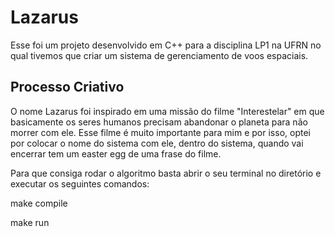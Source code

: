 # Lazarus

Esse foi um projeto desenvolvido em C++ para a disciplina LP1 na UFRN no qual tivemos que criar um sistema de gerenciamento de voos espaciais.

## Processo Criativo

O nome Lazarus foi inspirado em uma missão do filme "Interestelar" em que basicamente os seres humanos precisam abandonar o planeta para não morrer com ele. Esse filme é muito importante para mim e por isso, optei por colocar o nome do sistema com ele, dentro do sistema, quando vai encerrar tem um easter egg de uma frase do filme.

Para que consiga rodar o algoritmo basta abrir o seu terminal no diretório e executar os seguintes comandos:

make compile

make run
